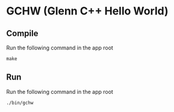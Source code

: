 # GCHW (Glenn C++ Hello World)

## Compile
Run the following command in the app root
```
make
```

## Run
Run the following command in the app root
```
./bin/gchw
```
